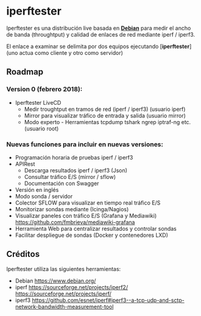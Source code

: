 # iperftester

Iperftester es una distribución live basada en [**Debian**](https://www.debian.org/) para medir el ancho de banda (throughtput) y calidad de enlaces de red mediante iperf / iperf3.

El enlace a examinar se delimita por dos equipos ejecutando [**iperftester**]  (uno actua como cliente y otro como servidor)

## Roadmap

### Version 0 (febrero 2018):

- Iperftester LiveCD
   - Medir troughtput en tramos de red (iperf / iperf3)			            (usuario iperf)
   - Mirror para visualizar tráfico de entrada y salida 		               (usuario mirror)
   - Modo experto - Herramientas tcpdump tshark ngrep iptraf-ng etc. 	   (usuario root)

### Nuevas funciones para incluir en nuevas versiones:

- Programación horaria de pruebas iperf / iperf3
- APIRest
   - Descarga resultados iperf / iperf3 (Json)
   - Consultar tráfico E/S (mirror / sflow) 
   - Documentación con Swagger
- Versión en inglés
- Modo sonda / servidor
- Colector SFLOW para visualizar en tiempo real tráfico E/S
- Monitorizar sondas mediante (Icinga/Nagios)
- Visualizar paneles con tráfico E/S (Grafana y Mediawiki)
  https://github.com/fmbrieva/mediawiki-grafana
- Herramienta Web para centralizar resultados y controlar sondas
- Facilitar despliegue de sondas (Docker y contenedores LXD)


## Créditos

Iperftester utiliza las siguientes herramientas:
- Debian https://www.debian.org/
- iperf https://sourceforge.net/projects/iperf2/ https://sourceforge.net/projects/iperf/
- iperf3 https://github.com/esnet/iperf#iperf3--a-tcp-udp-and-sctp-network-bandwidth-measurement-tool


